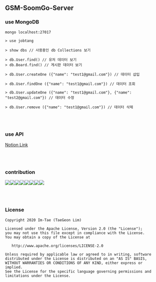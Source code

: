 ## GSM-SoomGo-Server



### use MongoDB

```
mongo localhost:27017
```

```
> use jobtang
```

```
> show dbs // 사용중인 db Collections 보기
```

```
> db.User.find() // 유저 데이터 보기
> db.Board.find() // 게시판 데이터 보기
```



```
> db.User.createOne ({"name": "test1@gmail.com"}) // 데이터 삽입
```

```
> db.User.findOne ({"name": "test1@gmail.com"}) // 데이터 조회
```

```
> db.User.updateOne ({"name": "test1@gmail.com"}, {"name": "test2@gmail.com"}) // 데이터 수정
```

```
> db.User.remove ({"name": "test1@gmail.com"}) // 데이터 삭제
```



</br></br>

### use API

[Notion Link](https://www.notion.so/API-e0ffe45ff8fd4580adafd9905536bddd)



</br></br>

### contribution

[![](https://sourcerer.io/fame/Im-Tae/Im-Tae/gsm-soomgo-server/images/0)](https://sourcerer.io/fame/Im-Tae/Im-Tae/gsm-soomgo-server/links/0)[![](https://sourcerer.io/fame/Im-Tae/Im-Tae/gsm-soomgo-server/images/1)](https://sourcerer.io/fame/Im-Tae/Im-Tae/gsm-soomgo-server/links/1)[![](https://sourcerer.io/fame/Im-Tae/Im-Tae/gsm-soomgo-server/images/2)](https://sourcerer.io/fame/Im-Tae/Im-Tae/gsm-soomgo-server/links/2)[![](https://sourcerer.io/fame/Im-Tae/Im-Tae/gsm-soomgo-server/images/3)](https://sourcerer.io/fame/Im-Tae/Im-Tae/gsm-soomgo-server/links/3)[![](https://sourcerer.io/fame/Im-Tae/Im-Tae/gsm-soomgo-server/images/4)](https://sourcerer.io/fame/Im-Tae/Im-Tae/gsm-soomgo-server/links/4)[![](https://sourcerer.io/fame/Im-Tae/Im-Tae/gsm-soomgo-server/images/5)](https://sourcerer.io/fame/Im-Tae/Im-Tae/gsm-soomgo-server/links/5)[![](https://sourcerer.io/fame/Im-Tae/Im-Tae/gsm-soomgo-server/images/6)](https://sourcerer.io/fame/Im-Tae/Im-Tae/gsm-soomgo-server/links/6)[![](https://sourcerer.io/fame/Im-Tae/Im-Tae/gsm-soomgo-server/images/7)](https://sourcerer.io/fame/Im-Tae/Im-Tae/gsm-soomgo-server/links/7)



</br></br>

### License

```
Copyright 2020 Im-Tae (TaeGeon Lim)

Licensed under the Apache License, Version 2.0 (the "License");
you may not use this file except in compliance with the License.
You may obtain a copy of the License at

   http://www.apache.org/licenses/LICENSE-2.0

Unless required by applicable law or agreed to in writing, software
distributed under the License is distributed on an "AS IS" BASIS,
WITHOUT WARRANTIES OR CONDITIONS OF ANY KIND, either express or implied.
See the License for the specific language governing permissions and
limitations under the License.
```

